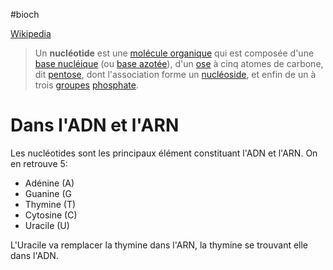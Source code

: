 #bioch 

[Wikipedia](https://fr.wikipedia.org/wiki/Nucl%C3%A9otide)
> Un **nucléotide** est une [molécule organique](https://fr.wikipedia.org/wiki/Mol%C3%A9cule_organique "Molécule organique") qui est composée d'une [base nucléique](https://fr.wikipedia.org/wiki/Base_nucl%C3%A9ique "Base nucléique") (ou [base azotée](https://fr.wikipedia.org/wiki/Base_azot%C3%A9e "Base azotée")), d'un [ose](https://fr.wikipedia.org/wiki/Ose "Ose") à cinq atomes de carbone, dit [pentose](https://fr.wikipedia.org/wiki/Pentose "Pentose"), dont l'association forme un [nucléoside](https://fr.wikipedia.org/wiki/Nucl%C3%A9oside "Nucléoside"), et enfin de un à trois [groupes](https://fr.wikipedia.org/wiki/Groupe_fonctionnel "Groupe fonctionnel") [phosphate](https://fr.wikipedia.org/wiki/Phosphate "Phosphate").

# Dans l'ADN et l'ARN

Les nucléotides sont les principaux élément constituant l'ADN et l'ARN.
On en retrouve 5:
- Adénine (A)
- Guanine (G
- Thymine (T)
- Cytosine (C)
- Uracile (U)

L'Uracile va remplacer la thymine dans l'ARN, la thymine se trouvant elle dans l'ADN.